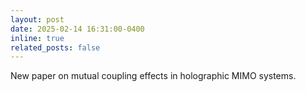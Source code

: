 ```yaml
---
layout: post
date: 2025-02-14 16:31:00-0400
inline: true
related_posts: false
---
```


New paper on mutual coupling effects in holographic MIMO systems.